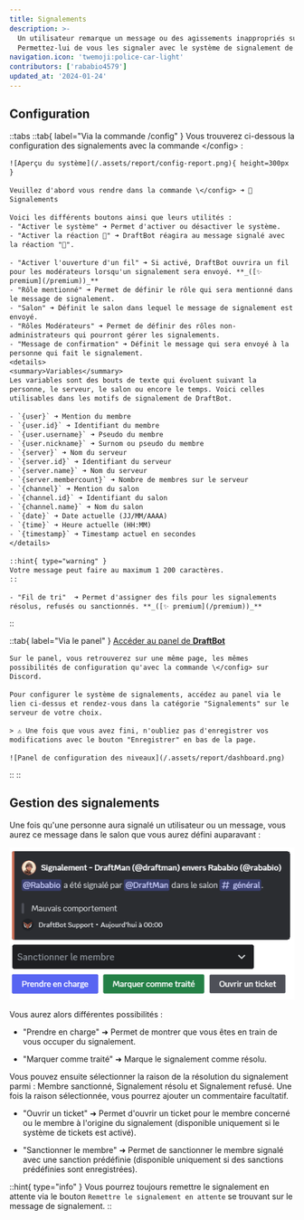 ```yaml
---
title: Signalements
description: >-
  Un utilisateur remarque un message ou des agissements inappropriés sur votre serveur ?
  Permettez-lui de vous les signaler avec le système de signalement de DraftBot !
navigation.icon: 'twemoji:police-car-light'
contributors: ['rababio4579']
updated_at: '2024-01-24'
---
```


## Configuration

::tabs
  ::tab{ label="Via la commande /config" }
    Vous trouverez ci-dessous la configuration des signalements avec la commande \</config> :

    ![Aperçu du système](/.assets/report/config-report.png){ height=300px }

    Veuillez d'abord vous rendre dans la commande \</config> ➜ 🚨 Signalements

    Voici les différents boutons ainsi que leurs utilités :
    - "Activer le système" ➜ Permet d'activer ou désactiver le système.
    - "Activer la réaction 🚨" ➜ DraftBot réagira au message signalé avec la réaction "🚨".

    - "Activer l'ouverture d'un fil" ➜ Si activé, DraftBot ouvrira un fil pour les modérateurs lorsqu'un signalement sera envoyé. **_([✨ premium](/premium))_**
    - "Rôle mentionné" ➜ Permet de définir le rôle qui sera mentionné dans le message de signalement.
    - "Salon" ➜ Définit le salon dans lequel le message de signalement est envoyé.
    - "Rôles Modérateurs" ➜ Permet de définir des rôles non-administrateurs qui pourront gérer les signalements.
    - "Message de confirmation" ➜ Définit le message qui sera envoyé à la personne qui fait le signalement.
    <details>
    <summary>Variables</summary>
    Les variables sont des bouts de texte qui évoluent suivant la personne, le serveur, le salon ou encore le temps. Voici celles utilisables dans les motifs de signalement de DraftBot.

    - `{user}` ➜ Mention du membre
    - `{user.id}` ➜ Identifiant du membre
    - `{user.username}` ➜ Pseudo du membre
    - `{user.nickname}` ➜ Surnom ou pseudo du membre
    - `{server}` ➜ Nom du serveur
    - `{server.id}` ➜ Identifiant du serveur
    - `{server.name}` ➜ Nom du serveur
    - `{server.membercount}` ➜ Nombre de membres sur le serveur
    - `{channel}` ➜ Mention du salon
    - `{channel.id}` ➜ Identifiant du salon
    - `{channel.name}` ➜ Nom du salon
    - `{date}` ➜ Date actuelle (JJ/MM/AAAA)
    - `{time}` ➜ Heure actuelle (HH:MM)
    - `{timestamp}` ➜ Timestamp actuel en secondes
    </details>

    ::hint{ type="warning" }
    Votre message peut faire au maximum 1 200 caractères.
    ::

    - "Fil de tri"  ➜ Permet d'assigner des fils pour les signalements résolus, refusés ou sanctionnés. **_([✨ premium](/premium))_**
  ::

  ::tab{ label="Via le panel" }
    [Accéder au panel de **DraftBot**](/dashboard)

    Sur le panel, vous retrouverez sur une même page, les mêmes possibilités de configuration qu'avec la commande \</config> sur Discord.

    Pour configurer le système de signalements, accédez au panel via le lien ci-dessus et rendez-vous dans la catégorie "Signalements" sur le serveur de votre choix.

    > ⚠️ Une fois que vous avez fini, n'oubliez pas d'enregistrer vos modifications avec le bouton "Enregistrer" en bas de la page.

    ![Panel de configuration des niveaux](/.assets/report/dashboard.png)
  ::
::

## Gestion des signalements

Une fois qu'une personne aura signalé un utilisateur ou un message, vous aurez ce message dans le salon que vous aurez défini auparavant :

![Message de signalement](/.assets/report/report.png)


Vous aurez alors différentes possibilités :



- "Prendre en charge" ➜ Permet de montrer que vous êtes en train de vous occuper du signalement.

- "Marquer comme traité" ➜ Marque le signalement comme résolu.

Vous pouvez ensuite sélectionner la raison de la résolution du signalement parmi :
Membre sanctionné, Signalement résolu et Signalement refusé.
Une fois la raison sélectionnée, vous pourrez ajouter un commentaire facultatif.

- "Ouvrir un ticket" ➜ Permet d'ouvrir un ticket pour le membre concerné ou le membre à l'origine du signalement (disponible uniquement si le système de tickets est activé).

- "Sanctionner le membre" ➜ Permet de sanctionner le membre signalé avec une sanction prédéfinie (disponible uniquement si des sanctions prédéfinies sont enregistrées).


::hint{ type="info" }
Vous pourrez toujours remettre le signalement en attente via le bouton `Remettre le signalement en attente` se trouvant sur le message de signalement.
::
